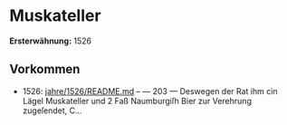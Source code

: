 # Muskateller

**Ersterwähnung:** 1526

## Vorkommen
- 1526: [jahre/1526/README.md](../jahre/1526/README.md) – — 203 —
Deswegen der Rat ihm cin Lägel Muskateller und 2 Faß
Naumburgiſh Bier zur Verehrung zugeſendet, C...
